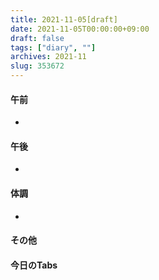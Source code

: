 ```yaml
---
title: 2021-11-05[draft]
date: 2021-11-05T00:00:00+09:00
draft: false
tags: ["diary", ""]
archives: 2021-11
slug: 353672
---
```

#### 午前
- 
#### 午後
- 
#### 体調
- 
#### その他
#### 今日のTabs